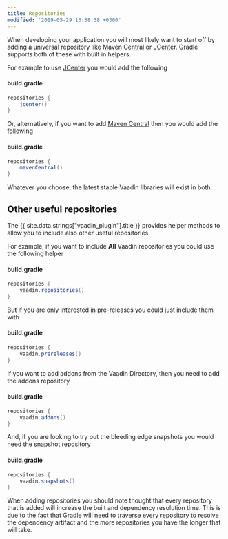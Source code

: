 ```yaml
---
title: Repositories
modified: '2019-05-29 13:38:38 +0300'
---
```


When developing your application you will most likely want to start off by adding a universal repository like [Maven Central](https://search.maven.org) or [JCenter](https://bintray.com/bintray/jcenter). Gradle supports both of these with built in helpers.

For example to use [JCenter](https://bintray.com/bintray/jcenter) you would add the following

#### build.gradle
```groovy
repositories {
    jcenter()
}
```

Or, alternatively, if you want to add [Maven Central](https://search.maven.org) then you would add the following

#### build.gradle
```groovy
repositories {
    mavenCentral()
}
```

Whatever you choose, the latest stable Vaadin libraries will exist in both.

## Other useful repositories

The {{ site.data.strings["vaadin_plugin"].title }} provides helper methods to allow you to include also other useful repositories.

For example, if you want to include **All** Vaadin repositories you could use the following helper

#### build.gradle
```groovy
repositories {
    vaadin.repositories()
}
```

But if you are only interested in pre-releases you could just include them with

#### build.gradle
```groovy
repositories {
    vaadin.prereleases()
}
```

If you want to add addons from the Vaadin Directory, then you need to add the addons repository

#### build.gradle
```groovy
repositories {
    vaadin.addons()
}
```

And, if you are looking to try out the bleeding edge snapshots you would need the snapshot repository

#### build.gradle
```groovy
repositories {
    vaadin.snapshots()
}
```

When adding repositories you should note thought that every repository that is added will increase the built and dependency resolution time. This is due to the fact that Gradle will need to traverse every repository to resolve the dependency artifact and the more repositories you have the longer that will take.